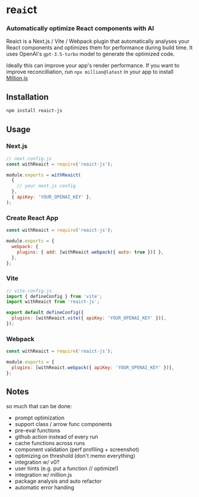 # re`ai`ct

### Automatically optimize React components with AI

Reaict is a Next.js / Vite / Webpack plugin that automatically analyses your React components and optimizes them for performance during build time. It uses OpenAI's `gpt-3.5-turbo` model to generate the optimized code.

Ideally this can improve your app's render performance. If you want to improve reconcilliation, run `npx million@latest` in your app to install [Million.js](https://million.dev)

## Installation

```bash
npm install reaict-js
```

## Usage

### Next.js

```js
// next.config.js
const withReaict = require('reaict-js');

module.exports = withReaict(
  {
    // your next.js config
  },
  { apiKey: 'YOUR_OPENAI_KEY' },
);
```

### Create React App

```js
const withReaict = require('reaict-js');

module.exports = {
  webpack: {
    plugins: { add: [withReaict.webpack({ auto: true })] },
  },
};
```

### Vite

```js
// vite.config.js
import { defineConfig } from 'vite';
import withReaict from 'reaict-js';

export default defineConfig({
  plugins: [withReaict.vite({ apiKey: 'YOUR_OPENAI_KEY' })],
});
```

### Webpack

```js
const withReaict = require('reaict-js');

module.exports = {
  plugins: [withReaict.webpack({ apiKey: 'YOUR_OPENAI_KEY' })],
};
```

## Notes

so much that can be done:

- prompt optimization
- support class / arrow func components
- pre-eval functions
- github action instead of every run
- cache functions across runs
- component validation (perf profiling + screenshot)
- optimizing on threshold (don't memo everything)
- integration w/ v0?
- user hints (e.g. put a function // optimize!)
- integration w/ million.js
- package analysis and auto refactor
- automatic error handing
